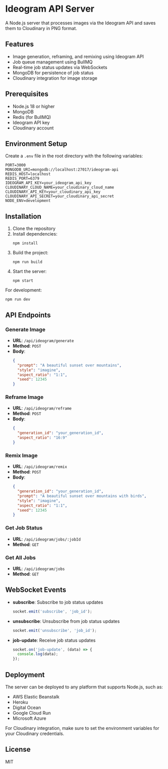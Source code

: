 # Ideogram API Server

A Node.js server that processes images via the Ideogram API and saves them to Cloudinary in PNG format.

## Features

- Image generation, reframing, and remixing using Ideogram API
- Job queue management using BullMQ
- Real-time job status updates via WebSockets
- MongoDB for persistence of job status
- Cloudinary integration for image storage

## Prerequisites

- Node.js 18 or higher
- MongoDB
- Redis (for BullMQ)
- Ideogram API key
- Cloudinary account

## Environment Setup

Create a `.env` file in the root directory with the following variables:

```
PORT=3000
MONGODB_URI=mongodb://localhost:27017/ideogram-api
REDIS_HOST=localhost
REDIS_PORT=6379
IDEOGRAM_API_KEY=your_ideogram_api_key
CLOUDINARY_CLOUD_NAME=your_cloudinary_cloud_name
CLOUDINARY_API_KEY=your_cloudinary_api_key
CLOUDINARY_API_SECRET=your_cloudinary_api_secret
NODE_ENV=development
```

## Installation

1. Clone the repository
2. Install dependencies:
   ```
   npm install
   ```
3. Build the project:
   ```
   npm run build
   ```
4. Start the server:
   ```
   npm start
   ```

For development:
```
npm run dev
```

## API Endpoints

### Generate Image
- **URL**: `/api/ideogram/generate`
- **Method**: `POST`
- **Body**:
  ```json
  {
    "prompt": "A beautiful sunset over mountains",
    "style": "imagine",
    "aspect_ratio": "1:1",
    "seed": 12345
  }
  ```

### Reframe Image
- **URL**: `/api/ideogram/reframe`
- **Method**: `POST`
- **Body**:
  ```json
  {
    "generation_id": "your_generation_id",
    "aspect_ratio": "16:9"
  }
  ```

### Remix Image
- **URL**: `/api/ideogram/remix`
- **Method**: `POST`
- **Body**:
  ```json
  {
    "generation_id": "your_generation_id",
    "prompt": "A beautiful sunset over mountains with birds",
    "style": "imagine",
    "aspect_ratio": "1:1",
    "seed": 12345
  }
  ```

### Get Job Status
- **URL**: `/api/ideogram/jobs/:jobId`
- **Method**: `GET`

### Get All Jobs
- **URL**: `/api/ideogram/jobs`
- **Method**: `GET`

## WebSocket Events

- **subscribe**: Subscribe to job status updates
  ```javascript
  socket.emit('subscribe', 'job_id');
  ```

- **unsubscribe**: Unsubscribe from job status updates
  ```javascript
  socket.emit('unsubscribe', 'job_id');
  ```

- **job-update**: Receive job status updates
  ```javascript
  socket.on('job-update', (data) => {
    console.log(data);
  });
  ```

## Deployment

The server can be deployed to any platform that supports Node.js, such as:
- AWS Elastic Beanstalk
- Heroku
- Digital Ocean
- Google Cloud Run
- Microsoft Azure

For Cloudinary integration, make sure to set the environment variables for your Cloudinary credentials.

## License

MIT 